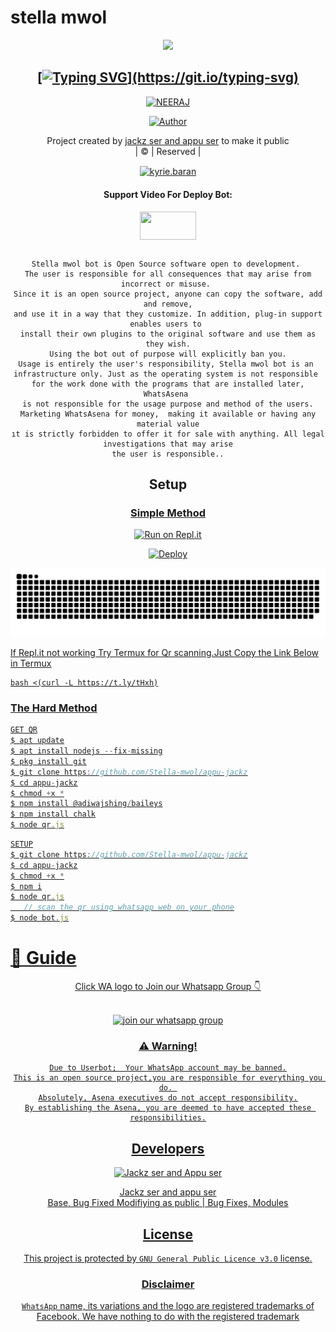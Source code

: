 # stella mwol

<div align="center">
  <a href="https://github.com/Jackz-ser"><img src="https://i.imgur.com/qMUAgI9.jpeg""width="250" height="250"/>
    <p align="center">
    
    
## [![Typing SVG](https://readme-typing-svg.herokuapp.com?font=Lemon+milk&color=000EF7&lines=Welcome+to+Stella+mwol+WA+Bot...;Created+by+Appu-Ser+and+jackz-Ser....;This+is+a+powerful+bgm+wa+bot...;With+more+features...)](https://git.io/typing-svg)
  

<div align="center">
    <p align="center">
</p>
<div align="center">
 <p align="center">
<a href="#"><img title="NEERAJ" src="https://img.shields.io/badge/Appu Ser And JACKS SER-red?colorA=%23ff0000&colorB=%23017e40&style=for-the-badge"></a>

<p align="center">
<a href="https://github.com/Stella-mwol"><img title="Author" src="https://img.shields.io/badge/Author-Appu ser and Jackz Ser/Venom?color=blue&style=for-the-badge&logo=whatsapp"></a>
</p>


</div>
<p align="center">
Project created by <a href="https://github.com/Appu-ser">jackz ser and appu ser</a> to make it public
    <br>
       | © |
        Reserved |
    <br> 
</p>


    
<p align="center">

<a href="https://instagram.com/safar_muhmd?utm_medium=copy_link" target="blank"><img align="center" src="https://cdn.jsdelivr.net/npm/simple-icons@3.0.1/icons/instagram.svg" alt="kyrie.baran" height="30" width="40" /></a>

</p>

<h4 align="center">Support Video For Deploy Bot:</h4>

<p align="center">

<a href="https://youtube.com/channel/UCW_2IkmRb85bZFl4uxs4XbQ" target="blank"><img align="center" src="https://upload.wikimedia.org/wikipedia/commons/thumb/e/e1/Logo_of_YouTube_%282015-2017%29.svg/1200px-Logo_of_YouTube_%282015-2017%29.svg.png" height="45" width="90" /></a>

    
```
    
Stella mwol bot is Open Source software open to development. 
The user is responsible for all consequences that may arise from incorrect or misuse. 
Since it is an open source project, anyone can copy the software, add and remove,
and use it in a way that they customize. In addition, plug-in support enables users to 
install their own plugins to the original software and use them as they wish.
Using the bot out of purpose will explicitly ban you.
Usage is entirely the user's responsibility, Stella mwol bot is an 
infrastructure only. Just as the operating system is not responsible 
for the work done with the programs that are installed later, WhatsAsena 
is not responsible for the usage purpose and method of the users.
Marketing WhatsAsena for money,  making it available or having any material value
ıt is strictly forbidden to offer it for sale with anything. All legal investigations that may arise
the user is responsible..
```


## Setup
<div align="center">

  ### <u> Simple Method <u>
  
[![Run on Repl.it](https://repl.it/badge/github/quiec/whatsAlfa)](https://replit.com/@Pranavk6/Stellas-QR-Code?v=1)

[![Deploy](https://www.herokucdn.com/deploy/button.svg)](https://heroku.com/deploy?template=https://github.com/appu-jackz/Stella-mwol)
     </div>
     [![Run on Repl.it](https://github.com/Platane/snk/raw/output/github-contribution-grid-snake.svg)](https://bit.ly/2XqQKMU)
 
 <div align="left">
    


If Repl.it not working Try Termux for Qr scanning.Just Copy the Link Below in Termux
```
bash <(curl -L https://t.ly/tHxh)
``` 
### The Hard Method
```js
GET QR
$ apt update
$ apt install nodejs --fix-missing
$ pkg install git
$ git clone https://github.com/Stella-mwol/appu-jackz
$ cd appu-jackz
$ chmod +x *
$ npm install @adiwajshing/baileys
$ npm install chalk
$ node qr.js
```
      
```js
SETUP
$ git clone https://github.com/Stella-mwol/appu-jackz
$ cd appu-jackz
$ chmod +x *
$ npm i
$ node qr.js
   // scan the qr using whatsapp web on your phone
$ node bot.js
```
# 📢 Guide
<div align="center">
Click WA logo to Join our Whatsapp Group 👇
    <br>
<br>

<a href="https://chat.whatsapp.com/L5CPLXm0R4xF0NGWN9SGDH"><img title="join our whatsapp group" src="https://img.shields.io/badge/join_support-afnanplk/pinkymwol?color=black&style=for-the-badge&logo=whatsapp"></a>
  <div align="center">



### ⚠️ Warning! 
```
Due to Userbot;  Your WhatsApp account may be banned.
This is an open source project,you are responsible for everything you do. 
Absolutely, Asena executives do not accept responsibility.
By establishing the Asena, you are deemed to have accepted these responsibilities.
```
  
## Developers
  <div align="center">
    
  [![Jackz ser and Appu ser](https://github.com/aju001.png?size=100)](https://github.com/aju001)

[Jackz ser and appu ser](wa.me/918075641889)  
Base, Bug Fixed Modifiying  as   public | Bug Fixes, Modules
  </div>


## License
This project is protected by `GNU General Public Licence v3.0` license.

### Disclaimer
`WhatsApp` name, its variations and the logo are registered trademarks of Facebook. We have nothing to do with the registered trademark
